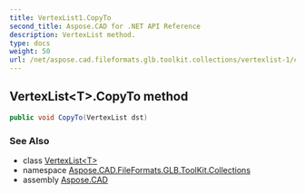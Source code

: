 ```yaml
---
title: VertexList1.CopyTo
second_title: Aspose.CAD for .NET API Reference
description: VertexList method. 
type: docs
weight: 50
url: /net/aspose.cad.fileformats.glb.toolkit.collections/vertexlist-1/copyto/
---
```

## VertexList&lt;T&gt;.CopyTo method

```csharp
public void CopyTo(VertexList dst)
```

### See Also

* class [VertexList&lt;T&gt;](../)
* namespace [Aspose.CAD.FileFormats.GLB.ToolKit.Collections](../../vertexlist-1/)
* assembly [Aspose.CAD](../../../)


